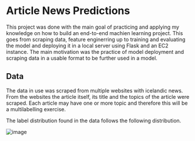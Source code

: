 # Article News Predictions

This project was done with the main goal of practicing and applying my knowledge on how to build an end-to-end machien learning project. This goes from scraping data, feature enginerring up to training and evaluating the model and deploying it in a local server using Flask and an EC2 instance. The main motivation was the practice of model deployment and scraping data in a usable format to be further used in a model. 

## Data 

The data in use was scraped from multiple websites with icelandic news. From the websites the article itself, its title and the topics of the article were scraped. Each article may have one or more topic and therefore this will be a multilabelling exercise. 

The label distribution found in the data follows the following distribution. 

![image](https://github.com/joaosMart/Article-news-prediction/assets/163843101/c3d0c3cc-8e9e-4bb7-a9b2-929ca0c340e7)
